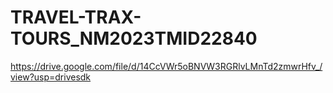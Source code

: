 # TRAVEL-TRAX-TOURS_NM2023TMID22840
https://drive.google.com/file/d/14CcVWr5oBNVW3RGRlvLMnTd2zmwrHfv_/view?usp=drivesdk

